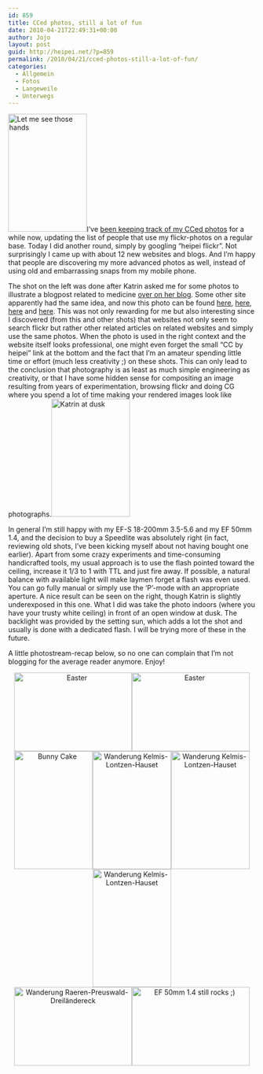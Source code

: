 ```yaml
---
id: 859
title: CCed photos, still a lot of fun
date: 2010-04-21T22:49:31+00:00
author: Jojo
layout: post
guid: http://heipei.net/?p=859
permalink: /2010/04/21/cced-photos-still-a-lot-of-fun/
categories:
  - Allgemein
  - Fotos
  - Langeweile
  - Unterwegs
---
```

[<img data-echo="https://farm3.static.flickr.com/2763/4298993568_1e76545b3b_m.jpg" width="160" height="240" alt="Let me see those hands" class="alignleft" />](https://secure.flickr.com/photos/heipei/4298993568/ "Let me see those hands by heipei, on Flickr")I&#8217;ve [been keeping track of my CCed photos](https://heipei.net/2008/04/28/keeping-track-of-my-cced-photos/) for a while now, updating the list of people that use my flickr-photos on a regular base. Today I did another round, simply by googling &#8220;heipei flickr&#8221;. Not surprisingly I came up with about 12 new websites and blogs. And I&#8217;m happy that people are discovering my more advanced photos as well, instead of using old and embarrassing snaps from my mobile phone.

The shot on the left was done after Katrin asked me for some photos to illustrate a blogpost related to medicine [over on her blog](http://www.morenz.de). Some other site apparently had the same idea, and now this photo can be found [here](http://www.hallohund.de/hunde-basics/ernaehrung-gesundheit/293192/die-beliebtesten-tieraerzte-deutschlands), [here](http://www.elchburger.de/norwegen/auswandern/arbeiten/anerkennung-von-berufen-und-auslaendischer-schulabschluesse), [here](http://naturheilkunde-alternative-medizin.de/naturheilkunde-und-alternative-medizin/) and [here](http://www.marktplatz-osnabrueck.de/desktopdefault.aspx/tabid-465/1404_read-26124/). This was not only rewarding for me but also interesting since I discovered (from this and other shots) that websites not only seem to search flickr but rather other related articles on related websites and simply use the same photos. When the photo is used in the right context and the website itself looks professional, one might even forget the small &#8220;CC by heipei&#8221; link at the bottom and the fact that I&#8217;m an amateur spending little time or effort (much less creativity ;) on these shots. This can only lead to the conclusion that photography is as least as much simple engineering as creativity, or that I have some hidden sense for compositing an image resulting from years of experimentation, browsing flickr and doing CG where you spend a lot of time making your rendered images look like photographs.[<img data-echo="https://farm5.static.flickr.com/4021/4528436226_73ef6e10e5_m.jpg" width="160" height="240" alt="Katrin at dusk" class="alignright" />](https://secure.flickr.com/photos/heipei/4528436226/ "Katrin at dusk by heipei, on Flickr")

In general I&#8217;m still happy with my EF-S 18-200mm 3.5-5.6 and my EF 50mm 1.4, and the decision to buy a Speedlite was absolutely right (in fact, reviewing old shots, I&#8217;ve been kicking myself about not having bought one earlier). Apart from some crazy experiments and time-consuming handicrafted tools, my usual approach is to use the flash pointed toward the ceiling, increase it 1/3 to 1 with TTL and just fire away. If possible, a natural balance with available light will make laymen forget a flash was even used. You can go fully manual or simply use the &#8216;P&#8217;-mode with an appropriate aperture. A nice result can be seen on the right, though Katrin is slightly underexposed in this one. What I did was take the photo indoors (where you have your trusty white ceiling) in front of an open window at dusk. The backlight was provided by the setting sun, which adds a lot the shot and usually is done with a dedicated flash. I will be trying more of these in the future.

A little photostream-recap below, so no one can complain that I&#8217;m not blogging for the average reader anymore. Enjoy!

<div align="center">
  <a href="https://secure.flickr.com/photos/heipei/4483799270/" title="Easter by heipei, on Flickr"><img data-echo="https://farm3.static.flickr.com/2787/4483799270_bf8ff5c39a_m.jpg" width="240" height="160" alt="Easter" /></a><a href="https://secure.flickr.com/photos/heipei/4483149215/" title="Easter by heipei, on Flickr"><img data-echo="https://farm5.static.flickr.com/4016/4483149215_fc4e2f4265_m.jpg" width="240" height="160" alt="Easter" /></a><br /> <a href="https://secure.flickr.com/photos/heipei/4491020820/" title="Bunny Cake by heipei, on Flickr"><img data-echo="https://farm3.static.flickr.com/2792/4491020820_88e0acbdd7_m.jpg" width="160" height="240" alt="Bunny Cake" /></a><a href="https://secure.flickr.com/photos/heipei/4507392895/" title="Wanderung Kelmis-Lontzen-Hauset by heipei, on Flickr"><img data-echo="https://farm5.static.flickr.com/4050/4507392895_c432035bbb_m.jpg" width="160" height="240" alt="Wanderung Kelmis-Lontzen-Hauset" /></a><a href="https://secure.flickr.com/photos/heipei/4508033960/" title="Wanderung Kelmis-Lontzen-Hauset by heipei, on Flickr"><img data-echo="https://farm3.static.flickr.com/2371/4508033960_6776e4d6fa_m.jpg" width="160" height="240" alt="Wanderung Kelmis-Lontzen-Hauset" /></a><a href="https://secure.flickr.com/photos/heipei/4508035908/" title="Wanderung Kelmis-Lontzen-Hauset by heipei, on Flickr"><img data-echo="https://farm3.static.flickr.com/2740/4508035908_8370b6976f_m.jpg" width="160" height="240" alt="Wanderung Kelmis-Lontzen-Hauset" /></a><br /> <a href="https://secure.flickr.com/photos/heipei/4534753597/" title="Wanderung Raeren-Preuswald-Dreiländereck by heipei, on Flickr"><img data-echo="https://farm5.static.flickr.com/4037/4534753597_97840805d2_m.jpg" width="240" height="160" alt="Wanderung Raeren-Preuswald-Dreiländereck" /></a><a href="https://secure.flickr.com/photos/heipei/4490380633/" title="EF 50mm 1.4 still rocks ;) by heipei, on Flickr"><img data-echo="https://farm5.static.flickr.com/4028/4490380633_a9cff5644b_m.jpg" width="240" height="160" alt="EF 50mm 1.4 still rocks ;)" /></a>
</div>
